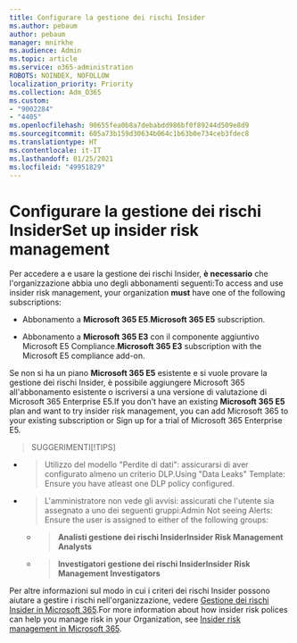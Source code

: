 ```yaml
---
title: Configurare la gestione dei rischi Insider
ms.author: pebaum
author: pebaum
manager: mnirkhe
ms.audience: Admin
ms.topic: article
ms.service: o365-administration
ROBOTS: NOINDEX, NOFOLLOW
localization_priority: Priority
ms.collection: Adm_O365
ms.custom:
- "9002284"
- "4405"
ms.openlocfilehash: 90655fea0b8a7debabdd986bf0f89244d509e8d9
ms.sourcegitcommit: 605a73b159d30634b064c1b63b0e734ceb3fdec8
ms.translationtype: HT
ms.contentlocale: it-IT
ms.lasthandoff: 01/25/2021
ms.locfileid: "49951829"
---
```

# <a name="set-up-insider-risk-management"></a><span data-ttu-id="b19ad-102">Configurare la gestione dei rischi Insider</span><span class="sxs-lookup"><span data-stu-id="b19ad-102">Set up insider risk management</span></span>

<span data-ttu-id="b19ad-103">Per accedere a e usare la gestione dei rischi Insider, **è necessario** che l'organizzazione abbia uno degli abbonamenti seguenti:</span><span class="sxs-lookup"><span data-stu-id="b19ad-103">To access and use insider risk management, your organization **must** have one of the following subscriptions:</span></span>

- <span data-ttu-id="b19ad-104">Abbonamento a **Microsoft 365 E5**.</span><span class="sxs-lookup"><span data-stu-id="b19ad-104">**Microsoft 365 E5** subscription.</span></span>

- <span data-ttu-id="b19ad-105">Abbonamento a **Microsoft 365 E3** con il componente aggiuntivo Microsoft E5 Compliance.</span><span class="sxs-lookup"><span data-stu-id="b19ad-105">**Microsoft 365 E3** subscription with the Microsoft E5 compliance add-on.</span></span>

<span data-ttu-id="b19ad-106">Se non si ha un piano **Microsoft 365 E5** esistente e si vuole provare la gestione dei rischi Insider, è possibile aggiungere Microsoft 365 all'abbonamento esistente o iscriversi a una versione di valutazione di Microsoft 365 Enterprise E5.</span><span class="sxs-lookup"><span data-stu-id="b19ad-106">If you don't have an existing **Microsoft 365 E5** plan and want to try insider risk management, you can add Microsoft 365 to your existing subscription or Sign up for a trial of Microsoft 365 Enterprise E5.</span></span>

> <span data-ttu-id="b19ad-107">SUGGERIMENTI</span><span class="sxs-lookup"><span data-stu-id="b19ad-107">[!TIPS]</span></span>
- > <span data-ttu-id="b19ad-108">Utilizzo del modello "Perdite di dati": assicurarsi di aver configurato almeno un criterio DLP.</span><span class="sxs-lookup"><span data-stu-id="b19ad-108">Using "Data Leaks" Template: Ensure you have atleast one DLP policy configured.</span></span>
- > <span data-ttu-id="b19ad-109">L'amministratore non vede gli avvisi: assicurati che l'utente sia assegnato a uno dei seguenti gruppi:</span><span class="sxs-lookup"><span data-stu-id="b19ad-109">Admin Not seeing Alerts: Ensure the user is assigned to either of the following groups:</span></span>
    - ><span data-ttu-id="b19ad-110">**Analisti gestione dei rischi Insider**</span><span class="sxs-lookup"><span data-stu-id="b19ad-110">**Insider Risk Management Analysts**</span></span>
    - ><span data-ttu-id="b19ad-111">**Investigatori gestione dei rischi Insider**</span><span class="sxs-lookup"><span data-stu-id="b19ad-111">**Insider Risk Management Investigators**</span></span>

<span data-ttu-id="b19ad-112">Per altre informazioni sul modo in cui i criteri dei rischi Insider possono aiutare a gestire i rischi nell'organizzazione, vedere [Gestione dei rischi Insider in Microsoft 365](https://go.microsoft.com/fwlink/?linkid=2123907).</span><span class="sxs-lookup"><span data-stu-id="b19ad-112">For more information about how insider risk polices can help you manage risk in your Organization, see [Insider risk management in Microsoft 365](https://go.microsoft.com/fwlink/?linkid=2123907).</span></span>
